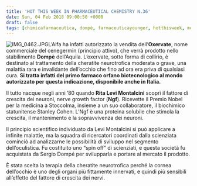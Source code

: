 ```yaml
---
title: 'HOT THIS WEEK IN PHARMACEUTICAL CHEMISTRY N.36'
date: Sun, 04 Feb 2018 09:00:50 +0000
draft: false
tags: [chimicafarmaceutica, dompè, farmaceuticayounger, hotthisweek, medicina, montalcini, ngf, science]
---
```


![IMG_0462.JPG](/img/hot-this-week-in-pharmaceutical-chemistry-n-36.md/img_04621.jpg)L’Aifa ha infatti autorizzato la vendita dell’**Oxervate**, nome commerciale del cenegermin (principio attivo), che verrà prodotto nello stabilimento **Dompè** dell’Aquila. L’oxervate, sotto forma di collirio, è destinato al trattamento della cheratite neurotrofica moderata o grave, una malattia rara e invalidante dell’occhio che fino ad ora era priva di qualsiasi cura. **Si tratta infatti del primo farmaco orfano biotecnologico al mondo autorizzato per questa indicazione, disponibile anche in Italia.**

Il tutto nacque negli anni ’80 quando **Rita Levi Montalcini** scoprì il fattore di crescita dei neuroni, nerve growth factor (**Ngf**). Ricevette il Premio Nobel per la medicina a Stoccolma, insieme a un suo collaboratore, il biochimico statunitense Stanley Cohen. L’Ngf è una proteina solubile che stimola la crescita, il mantenimento e la sopravvivenza dei neuroni.

Il principio scientifico individuato da Levi Montalcini si può applicare a infinite malattie, ma la squadra di ricercatori coordinati dalla scienziata cominciò ad analizzarne le possibilità di sviluppo nel segmento dell’oculistica. Fu costituito uno “spin off” di scienziati, e questa società fu acquistata da Sergio Dompé per svilupparla e portare al mercato il prodotto.

È stata scelta la terapia della cheratite neurotrofica perché la cornea dell’occhio è uno degli organi più fittamente innervati, e quindi più sensibili all’effetto del fattore di crescita dei nervi.